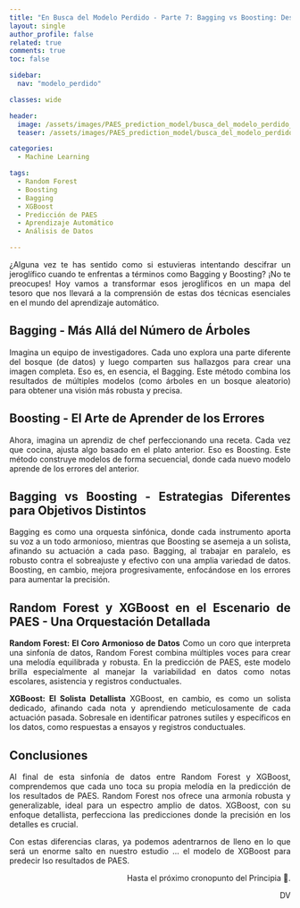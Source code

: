 ```yaml
---
title: "En Busca del Modelo Perdido - Parte 7: Bagging vs Boosting: Desenredando los Hilos del Aprendizaje Automático"
layout: single
author_profile: false
related: true
comments: true
toc: false

sidebar:
  nav: "modelo_perdido"

classes: wide

header:
  image: /assets/images/PAES_prediction_model/busca_del_modelo_perdido_parte_7.png
  teaser: /assets/images/PAES_prediction_model/busca_del_modelo_perdido_parte_7.png

categories:
  - Machine Learning

tags:
  - Random Forest
  - Boosting
  - Bagging
  - XGBoost
  - Predicción de PAES
  - Aprendizaje Automático
  - Análisis de Datos

---
```

<div align="justify" markdown="1">
¿Alguna vez te has sentido como si estuvieras intentando descifrar un jeroglífico cuando te enfrentas a términos como Bagging y Boosting? ¡No te preocupes! Hoy vamos a transformar esos jeroglíficos en un mapa del tesoro que nos llevará a la comprensión de estas dos técnicas esenciales en el mundo del aprendizaje automático.

## Bagging - Más Allá del Número de Árboles
Imagina un equipo de investigadores. Cada uno explora una parte diferente del bosque (de datos) y luego comparten sus hallazgos para crear una imagen completa. Eso es, en esencia, el Bagging. Este método combina los resultados de múltiples modelos (como árboles en un bosque aleatorio) para obtener una visión más robusta y precisa.

## Boosting - El Arte de Aprender de los Errores
Ahora, imagina un aprendiz de chef perfeccionando una receta. Cada vez que cocina, ajusta algo basado en el plato anterior. Eso es Boosting. Este método construye modelos de forma secuencial, donde cada nuevo modelo aprende de los errores del anterior.

## Bagging vs Boosting - Estrategias Diferentes para Objetivos Distintos
Bagging es como una orquesta sinfónica, donde cada instrumento aporta su voz a un todo armonioso, mientras que Boosting se asemeja a un solista, afinando su actuación a cada paso. Bagging, al trabajar en paralelo, es robusto contra el sobreajuste y efectivo con una amplia variedad de datos. Boosting, en cambio, mejora progresivamente, enfocándose en los errores para aumentar la precisión.

## Random Forest y XGBoost en el Escenario de PAES - Una Orquestación Detallada
**Random Forest: El Coro Armonioso de Datos**
Como un coro que interpreta una sinfonía de datos, Random Forest combina múltiples voces para crear una melodía equilibrada y robusta. En la predicción de PAES, este modelo brilla especialmente al manejar la variabilidad en datos como notas escolares, asistencia y registros conductuales.

**XGBoost: El Solista Detallista**
XGBoost, en cambio, es como un solista dedicado, afinando cada nota y aprendiendo meticulosamente de cada actuación pasada. Sobresale en identificar patrones sutiles y específicos en los datos, como respuestas a ensayos y registros conductuales.

## Conclusiones
Al final de esta sinfonía de datos entre Random Forest y XGBoost, comprendemos que cada uno toca su propia melodía en la predicción de los resultados de PAES. Random Forest nos ofrece una armonía robusta y generalizable, ideal para un espectro amplio de datos. XGBoost, con su enfoque detallista, perfecciona las predicciones donde la precisión en los detalles es crucial.

Con estas diferencias claras, ya podemos adentrarnos de lleno en lo que será un enorme salto en nuestro estudio ... el modelo de XGBoost para predecir lso resultados de PAES.

<div align="right" markdown="1">
Hasta el próximo cronopunto del Principia 🥚.

DV

</div>
</div>
